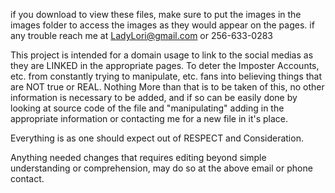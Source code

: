 if you download to view these files, make sure to put the images in the images folder to access the images as they would appear on the pages. if any trouble reach me at LadyLori@gmail.com or 256-633-0283

This project is intended for a domain usage to link to the social medias as they are LINKED in the appropriate pages. To deter the Imposter Accounts, etc. from constantly trying to manipulate, etc. fans into believing things that are NOT true or REAL. Nothing More than that is to be taken of this, no other information is necessary to be added, and if so can be easily done by looking at source code of the file and "manipulating" adding in the appropriate information or contacting me for a new file in it's place. 

Everything is as one should expect out of RESPECT and Consideration.

Anything needed changes that requires editing beyond simple understanding or comprehension, may do so at the above email or phone contact.
